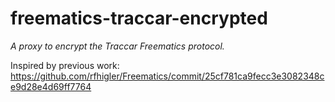 # freematics-traccar-encrypted

_A proxy to encrypt the Traccar Freematics protocol._

Inspired by previous work:
https://github.com/rfhigler/Freematics/commit/25cf781ca9fecc3e3082348ce9d28e4d69ff7764
